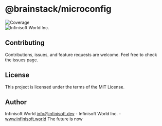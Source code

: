 # @brainstack/microconfig

![Coverage](https://img.shields.io/badge/Coverage-100%25-brightgreen.svg)<br />
![Infinisoft World Inc.](https://pbs.twimg.com/profile_banners/1034959025857851392/1673900508/600x200)



## Contributing
Contributions, issues, and feature requests are welcome. Feel free to check the issues page.

## License
This project is licensed under the terms of the MIT License.

## Author
Infinisoft World info@infinisoft.dev - Infinisoft World Inc. - www.infinisoft.world
The future is now